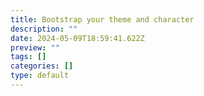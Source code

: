 ```yaml
---
title: Bootstrap your theme and character
description: ""
date: 2024-05-09T18:59:41.622Z
preview: ""
tags: []
categories: []
type: default
---
```

